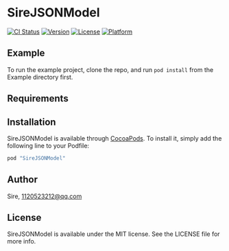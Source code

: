 # SireJSONModel

[![CI Status](http://img.shields.io/travis/Sire/SireJSONModel.svg?style=flat)](https://travis-ci.org/Sire/SireJSONModel)
[![Version](https://img.shields.io/cocoapods/v/SireJSONModel.svg?style=flat)](http://cocoapods.org/pods/SireJSONModel)
[![License](https://img.shields.io/cocoapods/l/SireJSONModel.svg?style=flat)](http://cocoapods.org/pods/SireJSONModel)
[![Platform](https://img.shields.io/cocoapods/p/SireJSONModel.svg?style=flat)](http://cocoapods.org/pods/SireJSONModel)

## Example

To run the example project, clone the repo, and run `pod install` from the Example directory first.

## Requirements

## Installation

SireJSONModel is available through [CocoaPods](http://cocoapods.org). To install
it, simply add the following line to your Podfile:

```ruby
pod "SireJSONModel"
```

## Author

Sire, 1120523212@qq.com

## License

SireJSONModel is available under the MIT license. See the LICENSE file for more info.
